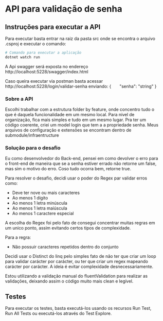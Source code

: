 # API para validação de senha

## Instruções para executar a API
Para executar basta entrar na raiz da pasta src onde se encontra o arquivo .csproj e executar o comando:

```bash
# Comando para executar a aplicação
dotnet watch run 
```

A Api swagger será exposta no endereço http://localhost:5228/swagger/index.html

Caso queira executar via postman basta acessar http://localhost:5228/login/validar-senha enviando:
{
&nbsp;&nbsp;&nbsp;&nbsp;&nbsp;&nbsp;"senha": "string"
}

### Sobre a API

Escolhi trabalhar com a estrutura folder by feature, onde concentro tudo o que é daquela funcionalidade em um mesmo local. Para nível de organização, fica mais simples e tudo em um mesmo lugar.
Pra ter um código coerente, criei um model login que tem a a propriedade senha. 
Meus arquivos de configuração e extensões se encontram dentro de submodule/infraentructure

### Solução para o desafio

Eu como desenvolvedor do Back-end, pensei em como devolver o erro para o front-end de maneira que se a senha estiver errado não retorne um false, mas sim o motivo do erro. Coso tudo ocorra bem, retorne true.

Para resolver o desafio, decidi usar o poder do Regex par validar erros como: 
- Deve ter nove ou mais caracteres
- Ao menos 1 dígito
- Ao menos 1 letra minúscula
- Ao menos 1 letra maiúscula
- Ao menos 1 caractere especial

A escolha do Regex foi pelo fato de consegui concentrar muitas regras em um unico ponto, assim evitando certos tipos de complexidade.

Para a regra: 
- Não possuir caracteres repetidos dentro do conjunto

Decidi usar o Distinct do linq pelo simples fato de não ter que criar um loop para validar carácter por carácter, ou ter que criar um regex mapeando carácter por carácter. A ideia é evitar complexidade desnecessariamente.

Estou utilizando a validação manual do fluentValidation para realizar as validações, deixando assim o código muito mais clean e legível.

## Testes
Para executar os testes, basta executá-los usando os recursos Run Test, Run All Tests ou executá-los através do Test Explore.